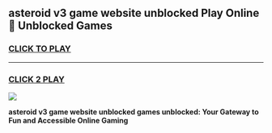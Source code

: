 
## asteroid v3 game website unblocked Play Online 👋 Unblocked Games
<h3>
<a href="https://premium.freeplayer.one?title=asteroid_v3_game_website_unblocked&ref=19F">CLICK TO PLAY</a></h3>
<hr>

<h3>
<a href="https://premium.freeplayer.one?title=asteroid_v3_game_website_unblocked&ref=19F">CLICK 2 PLAY</a>
  
</h3>

<a href="https://premium.freeplayer.one?title=asteroid_v3_game_website_unblocked&ref=19F"><img src="https://clearcache.store/games.png"></a>


**asteroid v3 game website unblocked games unblocked: Your Gateway to Fun and Accessible Online Gaming**
